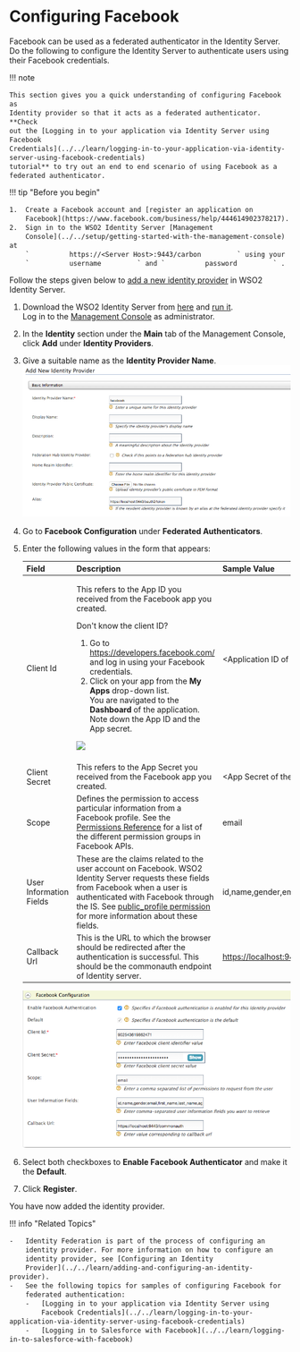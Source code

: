 # Configuring Facebook

Facebook can be used as a federated authenticator in the Identity
Server. Do the following to configure the Identity Server to
authenticate users using their Facebook credentials.

!!! note
    
    This section gives you a quick understanding of configuring Facebook as
    Identity provider so that it acts as a federated authenticator. **Check
    out the [Logging in to your application via Identity Server using
    Facebook
    Credentials](../../learn/logging-in-to-your-application-via-identity-server-using-facebook-credentials)
    tutorial** to try out an end to end scenario of using Facebook as a
    federated authenticator.
    
!!! tip "Before you begin"
    
    1.  Create a Facebook account and [register an application on
        Facebook](https://www.facebook.com/business/help/444614902378217).
    2.  Sign in to the WSO2 Identity Server [Management
        Console](../../setup/getting-started-with-the-management-console) at
        `          https://<Server Host>:9443/carbon         ` using your
        `          username         ` and `          password         ` .
    

Follow the steps given below to [add a new identity
provider](../../learn/adding-and-configuring-an-identity-provider) in WSO2
Identity Server.
	
1.  Download the WSO2 Identity Server from
    [here](https://wso2.com/products/identity-server/) and [run
    it](../../setup/running-the-product).  
    Log in to the [Management
    Console](../../setup/getting-started-with-the-management-console) as
    administrator.
    
2.  In the **Identity** section under the **Main** tab of the Management
    Console, click **Add** under **Identity Providers**.
    
3.  Give a suitable name as the **Identity Provider Name**.  
    ![identity-provider-name](../assets/img/tutorials/identity-provider-name.png)
    
4.  Go to **Facebook Configuration** under **Federated Authenticators**.

5.  Enter the following values in the form that appears:

    <table>
    <thead>
    <tr class="header">
    <th>Field</th>
    <th>Description</th>
    <th>Sample Value</th>
    </tr>
    </thead>
    <tbody>
    <tr class="odd">
    <td>Client Id</td>
    <td><div class="content-wrapper">
    <p>This refers to the App ID you received from the Facebook app you created.</p>
    <div class="admonition info">
	<p class="admonition-title">Don't know the client ID?</p>
    <ol>
    <li>Go to <a href="https://developers.facebook.com/">https://developers.facebook.com/</a> and log in using your Facebook credentials.</li>
    <li>Click on your app from the <strong>My Apps</strong> drop-down list.<br />
    You are navigated to the <strong>Dashboard</strong> of the application. Note down the App ID and the App secret.</li>
    </ol>
    <p><img src="../../assets/img/tutorials/app-id-app-secret.png"></p>
    </div>
    </div></td>
    <td><div class="content-wrapper">
    <p>&lt;Application ID of the Facebook App&gt;</p>
    <p><br />
    </p>
    </div></td>
    </tr>
    <tr class="even">
    <td>Client Secret</td>
    <td>This refers to the App Secret you received from the Facebook app you created.</td>
    <td>&lt;App Secret of the Facebook App&gt;</td>
    </tr>
    <tr class="odd">
    <td>Scope</td>
    <td>Defines the permission to access particular information from a Facebook profile. See the <a href="https://developers.facebook.com/docs/facebook-login/permissions">Permissions Reference</a> for a list of the different permission groups in Facebook APIs.</td>
    <td>email</td>
    </tr>
    <tr class="even">
    <td>User Information Fields</td>
    <td>These are the claims related to the user account on Facebook. WSO2 Identity Server requests these fields from Facebook when a user is authenticated with Facebook through the IS. See <a href="https://developers.facebook.com/docs/facebook-login/permissions#reference-public_profile">public_profile permission</a> for more information about these fields.</td>
    <td>id,name,gender,email,first_name,last_name,age_range,link</td>
    </tr>
    <tr class="odd">
    <td>Callback Url</td>
    <td>This is the URL to which the browser should be redirected after the authentication is successful. This should be the commonauth endpoint of Identity server.</td>
    <td><a href="https://localhost:9443/commonauth">https://localhost:9443/commonauth</a></td>
    </tr>
    </tbody>
    </table>

    ![facebook-configuration](../assets/img/tutorials/facebook-configuration.png)

6.  Select both checkboxes to **Enable Facebook Authenticator** and make
    it the **Default**.

7.  Click **Register**.

You have now added the identity provider.

!!! info "Related Topics"

	-   Identity Federation is part of the process of configuring an
		identity provider. For more information on how to configure an
		identity provider, see [Configuring an Identity
		Provider](../../learn/adding-and-configuring-an-identity-provider).
	-   See the following topics for samples of configuring Facebook for
		federated authentication:
		-   [Logging in to your application via Identity Server using
			Facebook Credentials](../../learn/logging-in-to-your-application-via-identity-server-using-facebook-credentials)
		-   [Logging in to Salesforce with Facebook](../../learn/logging-in-to-salesforce-with-facebook)
